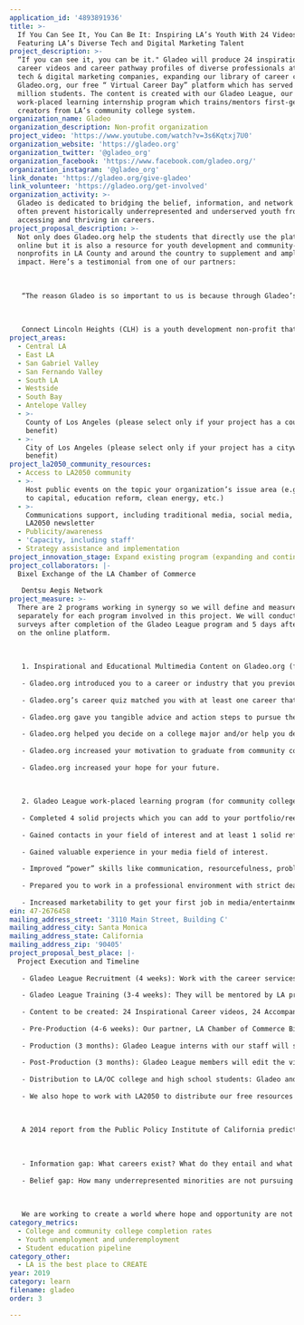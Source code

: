 ```yaml
---
application_id: '4893891936'
title: >-
  If You Can See It, You Can Be It: Inspiring LA’s Youth With 24 Videos
  Featuring LA’s Diverse Tech and Digital Marketing Talent
project_description: >-
  “If you can see it, you can be it." Gladeo will produce 24 inspirational
  career videos and career pathway profiles of diverse professionals at LA’s top
  tech & digital marketing companies, expanding our library of career content on
  Gladeo.org, our free “ Virtual Career Day” platform which has served over 1
  million students. The content is created with our Gladeo League, our
  work-placed learning internship program which trains/mentors first-gen media
  creators from LA’s community college system.
organization_name: Gladeo
organization_description: Non-profit organization
project_video: 'https://www.youtube.com/watch?v=3s6Kqtxj7U0'
organization_website: 'https://gladeo.org'
organization_twitter: '@gladeo_org'
organization_facebook: 'https://www.facebook.com/gladeo.org/'
organization_instagram: '@gladeo_org'
link_donate: 'https://gladeo.org/give-gladeo'
link_volunteer: 'https://gladeo.org/get-involved'
organization_activity: >-
  Gladeo is dedicated to bridging the belief, information, and network gaps that
  often prevent historically underrepresented and underserved youth from
  accessing and thriving in careers.
project_proposal_description: >-
  Not only does Gladeo.org help the students that directly use the platform
  online but it is also a resource for youth development and community-based
  nonprofits in LA County and around the country to supplement and amplify their
  impact. Here’s a testimonial from one of our partners: 
   
   
   
   “The reason Gladeo is so important to us is because through Gladeo’s career exploration workshop and free “Virtual Career Day”platform, they are able to paint a picture of what it means to dream boldly and never let circumstances hinder their career and education aspirations. Many of our students come from a low socioeconomic background. Their parents’ English is minimal. There aren’t too many books in the house. Both parents (if living with both parents) work full time. They relocate frequently because of income instability. These factors justify their way of having “survival mentality” and with that mindset, education or the future isn’t something they often think about. “That’s for the other kids from the suburbs.” Gladeo sets the tone for CLH in that these kids are instilled within them the confidence to dream big and to step out of their fears. Gladeo’s workshop and free online career platform which provide very practical tools to achieving specific career dreams helps our students step out of the ambiguity of "it’s too much work", to the practicalities of “I can do it one step at a time”. Every student who graduated from our first year cohort is now attending college. CLH and Gladeo played a HUGE role in that.” Steven Yu, Executive Director, Connect Lincoln Heights (CLH)
   
    
   
   Connect Lincoln Heights (CLH) is a youth development non-profit that connects Lincoln Heights HS students with mentors who are living out their career aspirations, provide the platform for mentorship to take place through monthly personal development workshops, develop a community service project that addresses a need in their community utilizing the profession of their mentor.
project_areas:
  - Central LA
  - East LA
  - San Gabriel Valley
  - San Fernando Valley
  - South LA
  - Westside
  - South Bay
  - Antelope Valley
  - >-
    County of Los Angeles (please select only if your project has a countywide
    benefit)
  - >-
    City of Los Angeles (please select only if your project has a citywide
    benefit)
project_la2050_community_resources:
  - Access to LA2050 community
  - >-
    Host public events on the topic your organization’s issue area (e.g. access
    to capital, education reform, clean energy, etc.) 
  - >-
    Communications support, including traditional media, social media, and
    LA2050 newsletter
  - Publicity/awareness
  - 'Capacity, including staff'
  - Strategy assistance and implementation
project_innovation_stage: Expand existing program (expanding and continuing ongoing successful projects)
project_collaborators: |-
  Bixel Exchange of the LA Chamber of Commerce
   
   Dentsu Aegis Network
project_measure: >-
  There are 2 programs working in synergy so we will define and measure success
  separately for each program involved in this project. We will conduct students
  surveys after completion of the Gladeo League program and 5 days after sign up
  on the online platform. 
   
   
   
   1. Inspirational and Educational Multimedia Content on Gladeo.org (for community college students). Success means:
   
   - Gladeo.org introduced you to a career or industry that you previously had little or no knowledge about.
   
   - Gladeo.org’s career quiz matched you with at least one career that seems interesting to you.
   
   - Gladeo.org gave you tangible advice and action steps to pursue the careers you are interested in.
   
   - Gladeo.org helped you decide on a college major and/or help you decide on courses you should take.
   
   - Gladeo.org increased your motivation to graduate from community college and take next steps in pursuing your dream career.
   
   - Gladeo.org increased your hope for your future.
   
   
   
   2. Gladeo League work-placed learning program (for community college students). Success means: 
   
   - Completed 4 solid projects which you can add to your portfolio/reel to show you have demonstrable experience in your field of interest.
   
   - Gained contacts in your field of interest and at least 1 solid reference.
   
   - Gained valuable experience in your media field of interest.
   
   - Improved “power” skills like communication, resourcefulness, problem solving, flexibility, critical thinking, teamwork and time management?
   
   - Prepared you to work in a professional environment with strict deadlines and high quality expectations.
   
   - Increased marketability to get your first job in media/entertainment.
ein: 47-2676458
mailing_address_street: '3110 Main Street, Building C'
mailing_address_city: Santa Monica
mailing_address_state: California
mailing_address_zip: '90405'
project_proposal_best_place: |-
  Project Execution and Timeline
   
   - Gladeo League Recruitment (4 weeks): Work with the career services department of LA’s community colleges to select 12 interns to join our Gladeo League: 8 Video Producers, 4 Reporters 
   
   - Gladeo League Training (3-4 weeks): They will be mentored by LA professionals working in broadcast journalism and film/video production. From Spectrum News 1, Twentieth Century Fox/Disney, KTLA and Dentsu Aegis Network. 
   
   - Content to be created: 24 Inspirational Career videos, 24 Accompanying Comprehensive Career Profiles
   
   - Pre-Production (4-6 weeks): Our partner, LA Chamber of Commerce Bixel Exchange will recruit, vet, and coordinate the 24 interviewees for the videos and career profiles we are producing. To prepare the interviewees, Gladeo will send out pre-interview questionnaires and schedule pre-interview calls in advance of interview day. 
   
   - Production (3 months): Gladeo League interns with our staff will shoot and conduct on-camera interviews of four professionals in various roles at each of the six companies.
   
   - Post-Production (3 months): Gladeo League members will edit the videos and profiles with the help of Gladeo’s professional staff and mentors. 
   
   - Distribution to LA/OC college and high school students: Gladeo and our collaborative partner, the LA Chamber of Commerce Bixel Exchange, will present the new videos and online resources to the school partners (19 community colleges, 30 high schools) through their email newsletter, social media, and workshops.
   
   - We also hope to work with LA2050 to distribute our free resources to the youth non-profit partners in their network. 
   
   
   
   A 2014 report from the Public Policy Institute of California predicts that by 2025, California will have an estimated 2.5 million unfilled jobs that will require at least some postsecondary education, with Information Technology slated to be the fastest growing sector. In addition, African American and Hispanic tech workers combined make up just 5% of the tech workforce. Students of increased socio-economic status are many times gifted with career orientation early in their youth. Students of lower economic means fail to benefit from career orientation from their parents or community. So how do they aspire to and pursue careers they’ve never heard of? Our project aims to bridge the following gaps at scale: 
   
   
   
   - Information gap: What careers exist? What do they entail and what are the education and steps necessary to get your foot in the door? 
   
   - Belief gap: How many underrepresented minorities are not pursuing careers in the technology sector because they don’t see or know anyone who looks like them doing it or because they’ve been told they are not as capable? 
   
   
   
   We are working to create a world where hope and opportunity are not limited by the lack of career role models, awareness, or information. LA is a city of full of diversity, in both its people and its industry. Now, let’s see our diverse people work in all of our diverse industries!
category_metrics:
  - College and community college completion rates
  - Youth unemployment and underemployment
  - Student education pipeline
category_other:
  - LA is the best place to CREATE
year: 2019
category: learn
filename: gladeo
order: 3

---
```

